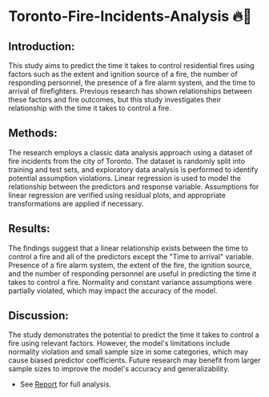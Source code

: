 # Toronto-Fire-Incidents-Analysis 🔥🧯

## Introduction:
This study aims to predict the time it takes to control residential fires using factors such as the extent and ignition source of a fire, the number of responding personnel, the presence of a fire alarm system, and the time to arrival of firefighters. Previous research has shown relationships between these factors and fire outcomes, but this study investigates their relationship with the time it takes to control a fire.

## Methods:
The research employs a classic data analysis approach using a dataset of fire incidents from the city of Toronto. The dataset is randomly split into training and test sets, and exploratory data analysis is performed to identify potential assumption violations. Linear regression is used to model the relationship between the predictors and response variable. Assumptions for linear regression are verified using residual plots, and appropriate transformations are applied if necessary.

## Results:
The findings suggest that a linear relationship exists between the time to control a fire and all of the predictors except the "Time to arrival" variable. Presence of a fire alarm system, the extent of the fire, the ignition source, and the number of responding personnel are useful in predicting the time it takes to control a fire. Normality and constant variance assumptions were partially violated, which may impact the accuracy of the model.

## Discussion:
The study demonstrates the potential to predict the time it takes to control a fire using relevant factors. However, the model's limitations include normality violation and small sample size in some categories, which may cause biased predictor coefficients. Future research may benefit from larger sample sizes to improve the model's accuracy and generalizability.

* See [Report](https://github.com/wilgagne/toronto-fire-incidents-analysis/blob/72d9a87d6b15cd994614370e86cd254b7b63a59b/Analysis_Report.pdf) for full analysis.
